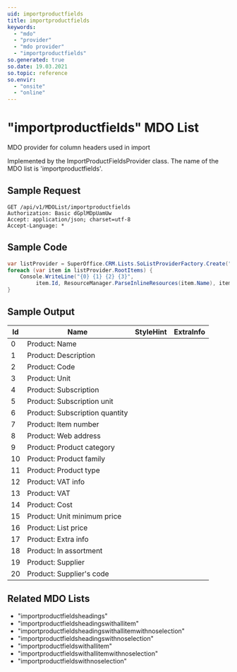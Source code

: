 ```yaml
---
uid: importproductfields
title: importproductfields
keywords:
  - "mdo"
  - "provider"
  - "mdo provider"
  - "importproductfields"
so.generated: true
so.date: 19.03.2021
so.topic: reference
so.envir:
  - "onsite"
  - "online"
---
```


# "importproductfields" MDO List
MDO provider for column headers used in import



Implemented by the <see cref="T:SuperOffice.CRM.Lists.ImportProductFieldsProvider">ImportProductFieldsProvider</see> class.
The name of the MDO list is 'importproductfields'.




## Sample Request

```http!
GET /api/v1/MDOList/importproductfields
Authorization: Basic dGplMDpUamUw
Accept: application/json; charset=utf-8
Accept-Language: *

```

## Sample Code
```cs
var listProvider = SuperOffice.CRM.Lists.SoListProviderFactory.Create("importproductfields", forceFlatList: true);
foreach (var item in listProvider.RootItems) {
    Console.WriteLine("{0} {1} {2} {3}", 
         item.Id, ResourceManager.ParseInlineResources(item.Name), item.StyleHint, item.ExtraInfo);
}
```

## Sample Output

|Id   | Name  |StyleHint|ExtraInfo |
| --- | ----- | ------- | -------- |
|0|Product: Name|||
|1|Product: Description|||
|2|Product: Code|||
|3|Product: Unit|||
|4|Product: Subscription|||
|5|Product: Subscription unit|||
|6|Product: Subscription quantity|||
|7|Product: Item number|||
|8|Product: Web address|||
|9|Product: Product category|||
|10|Product: Product family|||
|11|Product: Product type|||
|12|Product: VAT info|||
|13|Product: VAT|||
|14|Product: Cost|||
|15|Product: Unit minimum price|||
|16|Product: List price|||
|17|Product: Extra info|||
|18|Product: In assortment |||
|19|Product: Supplier|||
|20|Product: Supplier's code|||


## Related MDO Lists

* "importproductfieldsheadings"
* "importproductfieldsheadingswithallitem"
* "importproductfieldsheadingswithallitemwithnoselection"
* "importproductfieldsheadingswithnoselection"
* "importproductfieldswithallitem"
* "importproductfieldswithallitemwithnoselection"
* "importproductfieldswithnoselection"
